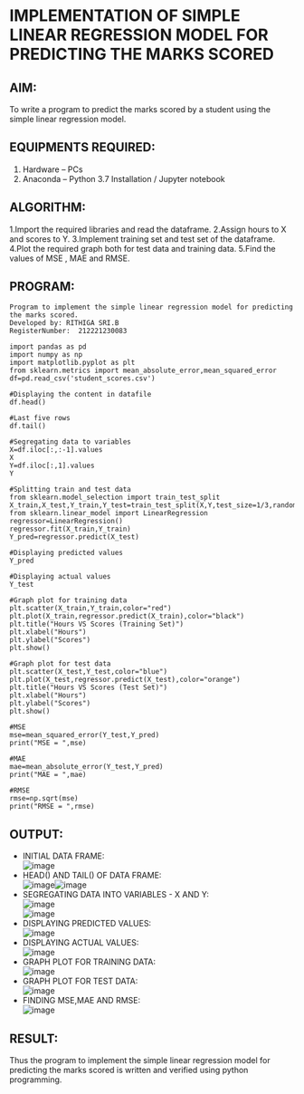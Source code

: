 # IMPLEMENTATION OF SIMPLE LINEAR REGRESSION MODEL FOR PREDICTING THE MARKS SCORED
## AIM:  
To write a program to predict the marks scored by a student using the simple linear regression model.
## EQUIPMENTS REQUIRED:
1. Hardware – PCs  
2. Anaconda – Python 3.7 Installation / Jupyter notebook  
## ALGORITHM:
1.Import the required libraries and read the dataframe.
2.Assign hours to X and scores to Y.
3.Implement training set and test set of the dataframe.
4.Plot the required graph both for test data and training data.
5.Find the values of MSE , MAE and RMSE.   

## PROGRAM:
```
Program to implement the simple linear regression model for predicting the marks scored.
Developed by: RITHIGA SRI.B
RegisterNumber:  212221230083
```
```
import pandas as pd
import numpy as np
import matplotlib.pyplot as plt
from sklearn.metrics import mean_absolute_error,mean_squared_error
df=pd.read_csv('student_scores.csv')

#Displaying the content in datafile
df.head()

#Last five rows
df.tail()

#Segregating data to variables
X=df.iloc[:,:-1].values
X
Y=df.iloc[:,1].values
Y

#Splitting train and test data
from sklearn.model_selection import train_test_split
X_train,X_test,Y_train,Y_test=train_test_split(X,Y,test_size=1/3,random_state=0)
from sklearn.linear_model import LinearRegression
regressor=LinearRegression()
regressor.fit(X_train,Y_train)
Y_pred=regressor.predict(X_test)

#Displaying predicted values
Y_pred

#Displaying actual values
Y_test

#Graph plot for training data
plt.scatter(X_train,Y_train,color="red")
plt.plot(X_train,regressor.predict(X_train),color="black")
plt.title("Hours VS Scores (Training Set)")
plt.xlabel("Hours")
plt.ylabel("Scores")
plt.show()

#Graph plot for test data
plt.scatter(X_test,Y_test,color="blue")
plt.plot(X_test,regressor.predict(X_test),color="orange")
plt.title("Hours VS Scores (Test Set)")
plt.xlabel("Hours")
plt.ylabel("Scores")
plt.show()

#MSE
mse=mean_squared_error(Y_test,Y_pred)
print("MSE = ",mse)

#MAE
mae=mean_absolute_error(Y_test,Y_pred)
print("MAE = ",mae)

#RMSE
rmse=np.sqrt(mse)
print("RMSE = ",rmse)
```

## OUTPUT:
* INITIAL DATA FRAME:    
![image](https://user-images.githubusercontent.com/93427256/229010909-50fbf08f-b2f1-418d-b2bd-3365da0f52d6.png)
* HEAD() AND TAIL() OF DATA FRAME:    
![image](https://user-images.githubusercontent.com/93427256/229011108-3537a1cb-f91d-49a9-b433-0d28f4857d07.png)![image](https://user-images.githubusercontent.com/93427256/229011227-7495679f-df5b-4d34-94ae-7b190508d238.png)
* SEGREGATING DATA INTO VARIABLES - X AND Y:    
![image](https://user-images.githubusercontent.com/93427256/229011551-4729446c-b05d-45ea-8a01-f311ea3645ff.png)  
![image](https://user-images.githubusercontent.com/93427256/229011607-c91a9f24-8f7b-4764-b9e3-b546fb8bc295.png)
* DISPLAYING PREDICTED VALUES:    
![image](https://user-images.githubusercontent.com/93427256/229011701-9f788ade-f430-4f5b-a2f0-747b44843fda.png)
* DISPLAYING ACTUAL VALUES:  
![image](https://user-images.githubusercontent.com/93427256/229011934-8a9f4052-33fd-47f3-9cf4-15a4c65f34ba.png)
* GRAPH PLOT FOR TRAINING DATA:  
![image](https://user-images.githubusercontent.com/93427256/229012045-6bb0b9a2-32e1-44df-8314-2e8d8528676b.png)
* GRAPH PLOT FOR TEST DATA:    
![image](https://user-images.githubusercontent.com/93427256/229012148-ba27f12b-36d4-4c7b-8742-c2100b0cc6c7.png)
* FINDING MSE,MAE AND RMSE:  
![image](https://user-images.githubusercontent.com/93427256/229012231-90ffefdb-f0b2-40a2-a8fd-3afd55f99c18.png)

## RESULT:
Thus the program to implement the simple linear regression model for predicting the marks scored is written and verified using python programming.
